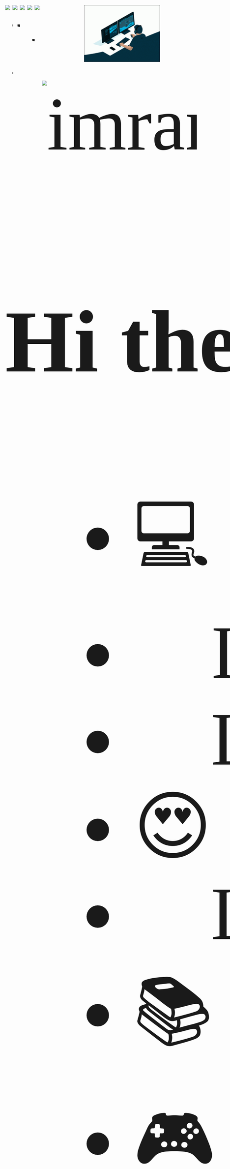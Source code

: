 <img align="right" width="49%" alt="GIF" src="CodingBlack.gif" />
<span style="font-family:'Consolas';font-size:65mm;white-space: nowrap;">
<a href="https://www.linkedin.com/in/shah-md-imran-hossain-785b5a117/"><img align="left" alt="LinkedIn" width="24px" src="https://cdn-icons-png.flaticon.com/512/2111/2111499.png"></a>
<a href="https://imran4424.github.io/"><img align="left" alt="Website" width="24px" src="https://img.icons8.com/color/48/000000/internet--v2.png"></a>
<a href="https://stackoverflow.com/users/6028039/shah-md-imran-hossain"><img align="left" alt="Stackoverflow" width="24px" src="https://upload.wikimedia.org/wikipedia/commons/e/ef/Stack_Overflow_icon.svg"></a>
<a href="https://shahcodersden.com/" target="_blank" rel="noopener noreferrer"><img align="left" alt="wordpress" width="24px" src="https://cdn-icons-png.flaticon.com/512/174/174881.png"></a>
<a href="https://stardev.io/developers/Imran4424"><img align="left" alt="stardev" width="24px" src="https://stardev.io/img/logo.png"></a>
<p> <img src="https://komarev.com/ghpvc/?username=imran4424&label=Profile%20views&color=0e75b6&style=flat" alt="imran"> </p>

### Hi there 👋, I am Shah Md. Imran Hossain

 <div align='left' id="user-content-toc">
 <ul>
    <li>💻 I’m currently working as Software Engineer(iOS)</li>
    <li>🌱 I’m currently learning about Software Architecture</li>
    <li>👯 Looking forward to collaborate on OpenSource iOS Apps</li>
    <li>😍 I am also Interested in: AI and SE Research </li>
    <li>🔭 Looking for funded PhD program on AI and Software Engineering </li>
    <li>📚 I love to reading novels</li>
    <li>🎮 I love to play video games</li>
    <li>😘😍💻 Happy Coding 💻😍😘</li>
 </ul>
 </div>

<br>
<br>
<img src = "https://github-readme-stats.vercel.app/api?username=imran4424&show_icons=true&&count_private=true&locale=en&theme=onedark&layout=compact" align="left" width="47%"/>
<img src = "https://github-readme-streak-stats-roan-pi.vercel.app?user=imran4424&theme=earth" align="right" width="47% alt="GitHub Streak"/>

<!-- Adding more blank lines -->
<br><br><br><br><br><br><br><br>
## 🚀 Languages & Tools

### **Programming Languages**
![C](https://img.shields.io/badge/C-A8B9CC?style=for-the-badge&logo=c&logoColor=white)
![C++](https://img.shields.io/badge/C++-00599C?style=for-the-badge&logo=cplusplus&logoColor=white)
![Swift](https://img.shields.io/badge/Swift-FA7343?style=for-the-badge&logo=swift&logoColor=white)
![Java](https://img.shields.io/badge/Java-007396?style=for-the-badge&logo=java&logoColor=white)
![C#](https://img.shields.io/badge/C%23-239120?style=for-the-badge&logo=csharp&logoColor=white)
![Python](https://img.shields.io/badge/Python-3776AB?style=for-the-badge&logo=python&logoColor=white)

### **App Development**
![iOS](https://img.shields.io/badge/iOS-000000?style=for-the-badge&logo=apple&logoColor=white)
![Android](https://img.shields.io/badge/Android-1F8448?style=for-the-badge&logo=android&logoColor=white)
![Unity](https://img.shields.io/badge/Unity-000000?style=for-the-badge&logo=unity&logoColor=white)

### **Web Development**
![HTML5](https://img.shields.io/badge/HTML5-E34F26?style=for-the-badge&logo=html5&logoColor=white)
![CSS3](https://img.shields.io/badge/CSS3-1572B6?style=for-the-badge&logo=css3&logoColor=white)
![JavaScript](https://img.shields.io/badge/JavaScript-F7DF1E?style=for-the-badge&logo=javascript&logoColor=black)

### **Tools**
![Git](https://img.shields.io/badge/Git-F05032?style=for-the-badge&logo=git&logoColor=white)
![GitHub](https://img.shields.io/badge/GitHub-181717?style=for-the-badge&logo=github&logoColor=white)
![Xcode](https://img.shields.io/badge/Xcode-0F5EC7?style=for-the-badge&logo=xcode&logoColor=white)
![Android Studio](https://img.shields.io/badge/Android%20Studio-1F8448?style=for-the-badge&logo=android-studio&logoColor=white)
![Sublime Text](https://img.shields.io/badge/Sublime%20Text-FF9800?style=for-the-badge&logo=sublime-text&logoColor=white)
![Visual Studio Code](https://img.shields.io/badge/VS%20Code-007ACC?style=for-the-badge&logo=visual-studio-code&logoColor=white)
![Jupyter](https://img.shields.io/badge/Jupyter-F37626?style=for-the-badge&logo=jupyter&logoColor=white)
![Postman](https://img.shields.io/badge/Postman-FF6C37?style=for-the-badge&logo=postman&logoColor=white)

---

## 📝 Research Profile

### Research Interests

- 🤖 **Computer Vision**
- 📝 **Natural Language Processing**
- 👨‍💻 **Large Language Model**
- 🖥️ **Automated Code Generation and Program Synthesis**
- 📚 **AI-Driven Software Documentation**
- 🕶️ **Virtual Reality (VR)**

---

# 🤖 **Computer Vision**
**[A1 Canvas](https://apps.apple.com/us/app/a1-canvas/id6452395783)**

- A computer vison model built with CreateML framework from Apple.
- This model able to detect characters from 0 to 9 and A to Z (both uppercase and lowercase)
- DataSet created by myself
- DataSet amount per character is 200
- Picture resolution: 256 * 256
---

# 📝 **Natural Language Processing**
**[Spam Message Classification](https://github.com/Imran4424/NLP-SpamMessageClassification)**

- Train and Test DataSet size ratio is 80/20
- Two spam classifier have been used for classify the message spam or not
- First model is using Random Forest. Accuracy: 95.9866%
- Second model is using Support Vector Machine(SVM). Accuracy: 96.3211%

---
